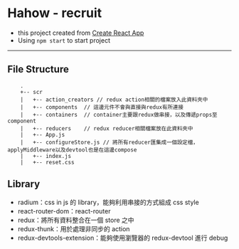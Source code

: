 # Hahow - recruit

-   this project created from [Create React App](https://github.com/facebook/create-react-app)
-   Using `npm start` to start project

---

## File Structure

```
    .
    +-- scr
    |   +-- action_creators // redux action相關的檔案放入此資料夾中
    |   +-- components  // 這邊元件不會與直接與redux有所連接
    |   +-- containers  // container主要跟redux做串接，以及傳遞props至component
    |   +-- reducers    // redux reducer相關檔案放在此資料夾中
    |   +-- App.js
    |   +-- configureStore.js // 將所有reducer匯集成一個設定檔，applyMiddleware以及devtool也是在這邊compose
    |   +-- index.js
    |   +-- reset.css
```

## Library

-   radium：css in js 的 library，能夠利用串接的方式組成 css style
-   react-router-dom：react-router
-   redux：將所有資料整合在一個 store 之中
-   redux-thunk：用於處理非同步的 action
-   redux-devtools-extension：能夠使用瀏覽器的 redux-devtool 進行 debug
